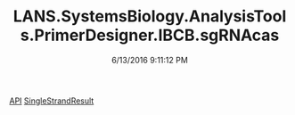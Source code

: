 ﻿---
title: LANS.SystemsBiology.AnalysisTools.PrimerDesigner.IBCB.sgRNAcas
date: 6/13/2016 9:11:12 PM
---

[API](T-LANS.SystemsBiology.AnalysisTools.PrimerDesigner.IBCB.sgRNAcas.API.html)
[SingleStrandResult](T-LANS.SystemsBiology.AnalysisTools.PrimerDesigner.IBCB.sgRNAcas.SingleStrandResult.html)
